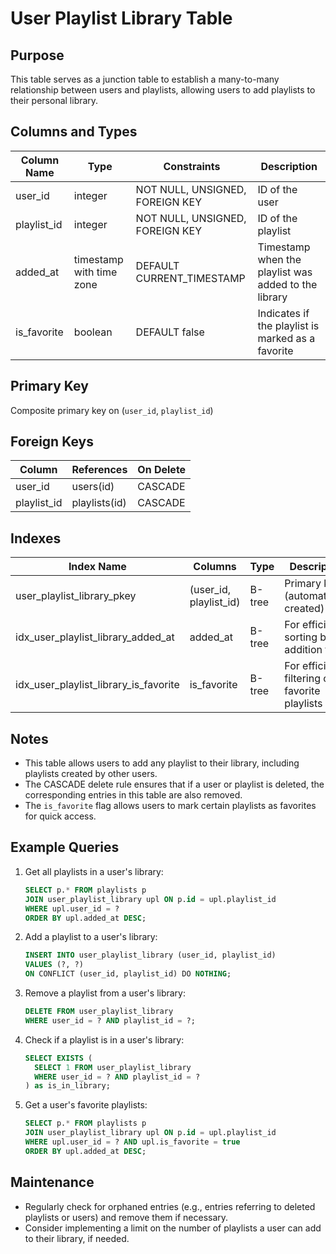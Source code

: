 # User Playlist Library Table

## Purpose
This table serves as a junction table to establish a many-to-many relationship between users and playlists, allowing users to add playlists to their personal library.

## Columns and Types

| Column Name | Type | Constraints | Description |
|-------------|------|-------------|-------------|
| user_id | integer | NOT NULL, UNSIGNED, FOREIGN KEY | ID of the user |
| playlist_id | integer | NOT NULL, UNSIGNED, FOREIGN KEY | ID of the playlist |
| added_at | timestamp with time zone | DEFAULT CURRENT_TIMESTAMP | Timestamp when the playlist was added to the library |
| is_favorite | boolean | DEFAULT false | Indicates if the playlist is marked as a favorite |

## Primary Key
Composite primary key on (`user_id`, `playlist_id`)

## Foreign Keys

| Column | References | On Delete |
|--------|------------|-----------|
| user_id | users(id) | CASCADE |
| playlist_id | playlists(id) | CASCADE |

## Indexes

| Index Name | Columns | Type | Description |
|------------|---------|------|-------------|
| user_playlist_library_pkey | (user_id, playlist_id) | B-tree | Primary key (automatically created) |
| idx_user_playlist_library_added_at | added_at | B-tree | For efficient sorting by addition time |
| idx_user_playlist_library_is_favorite | is_favorite | B-tree | For efficient filtering of favorite playlists |

## Notes
- This table allows users to add any playlist to their library, including playlists created by other users.
- The CASCADE delete rule ensures that if a user or playlist is deleted, the corresponding entries in this table are also removed.
- The `is_favorite` flag allows users to mark certain playlists as favorites for quick access.

## Example Queries

1. Get all playlists in a user's library:
   ```sql
   SELECT p.* FROM playlists p
   JOIN user_playlist_library upl ON p.id = upl.playlist_id
   WHERE upl.user_id = ?
   ORDER BY upl.added_at DESC;
   ```

2. Add a playlist to a user's library:
   ```sql
   INSERT INTO user_playlist_library (user_id, playlist_id)
   VALUES (?, ?)
   ON CONFLICT (user_id, playlist_id) DO NOTHING;
   ```

3. Remove a playlist from a user's library:
   ```sql
   DELETE FROM user_playlist_library
   WHERE user_id = ? AND playlist_id = ?;
   ```

4. Check if a playlist is in a user's library:
   ```sql
   SELECT EXISTS (
     SELECT 1 FROM user_playlist_library
     WHERE user_id = ? AND playlist_id = ?
   ) as is_in_library;
   ```

5. Get a user's favorite playlists:
   ```sql
   SELECT p.* FROM playlists p
   JOIN user_playlist_library upl ON p.id = upl.playlist_id
   WHERE upl.user_id = ? AND upl.is_favorite = true
   ORDER BY upl.added_at DESC;
   ```

## Maintenance

- Regularly check for orphaned entries (e.g., entries referring to deleted playlists or users) and remove them if necessary.
- Consider implementing a limit on the number of playlists a user can add to their library, if needed.